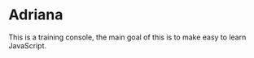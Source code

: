 Adriana
=======

This is a training console, the main goal of this is to make easy to learn JavaScript.


